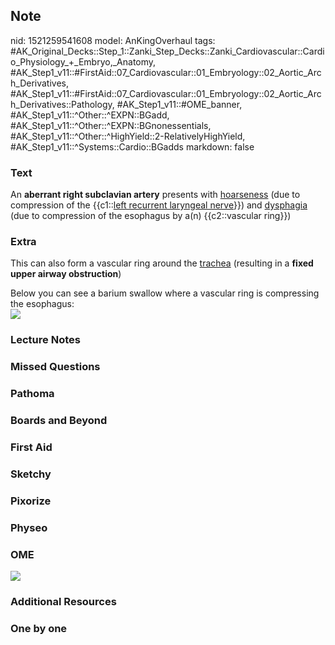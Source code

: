 ## Note
nid: 1521259541608
model: AnKingOverhaul
tags: #AK_Original_Decks::Step_1::Zanki_Step_Decks::Zanki_Cardiovascular::Cardio_Physiology_+_Embryo,_Anatomy, #AK_Step1_v11::#FirstAid::07_Cardiovascular::01_Embryology::02_Aortic_Arch_Derivatives, #AK_Step1_v11::#FirstAid::07_Cardiovascular::01_Embryology::02_Aortic_Arch_Derivatives::Pathology, #AK_Step1_v11::#OME_banner, #AK_Step1_v11::^Other::^EXPN::BGadd, #AK_Step1_v11::^Other::^EXPN::BGnonessentials, #AK_Step1_v11::^Other::^HighYield::2-RelativelyHighYield, #AK_Step1_v11::^Systems::Cardio::BGadds
markdown: false

### Text
An <b>aberrant right subclavian artery</b> presents with
<u>hoarseness</u> (due to compression of the {{c1::<u>left
recurrent laryngeal nerve</u>}}) and <u>dysphagia</u> (due to
compression of the esophagus by a(n) {{c2::vascular ring}})

### Extra
This can also form a <span data-markjs="true" class=
"amboss-mark amboss-mark-single" data-phrase-id="PCaWH5"
data-phrase-term="vascular ring" id="mark-8">vascular ring</span>
around the <u><span data-markjs="true" class=
"amboss-mark amboss-mark-single" data-phrase-id="QuXuI-"
data-phrase-term="trachea" id="mark-15">trachea</span></u>
(resulting in a <b>fixed upper <span data-markjs="true" class=
"amboss-mark amboss-mark-single" data-phrase-id="iuXJI-"
data-phrase-term="airway" id="mark-16">airway</span>
obstruction</b>)
<div>
  Below you can see a <span data-markjs="true" class=
  "amboss-mark amboss-mark-single" data-phrase-id="Wo0PaS"
  data-phrase-term="barium swallow" id="mark-5">barium
  swallow</span> where a <span data-markjs="true" class=
  "amboss-mark amboss-mark-single" data-phrase-id="PCaWH5"
  data-phrase-term="vascular ring" id="mark-9">vascular ring</span>
  is compressing the <span data-markjs="true" class=
  "amboss-mark amboss-mark-single" data-phrase-id="OSXI-x"
  data-phrase-term="esophagus" id="mark-14">esophagus</span>:
</div>
<div><img src="paste-7507602833409.jpg" draggable="false"></div>

### Lecture Notes


### Missed Questions


### Pathoma


### Boards and Beyond


### First Aid


### Sketchy


### Pixorize


### Physeo


### OME
<div class="ome-widget">
  <a href="https://onlinemeded.org?ref=anki"><img src=
  "_OME_AnkiFlashcards_General_4.png"></a>
</div>

### Additional Resources


### One by one

